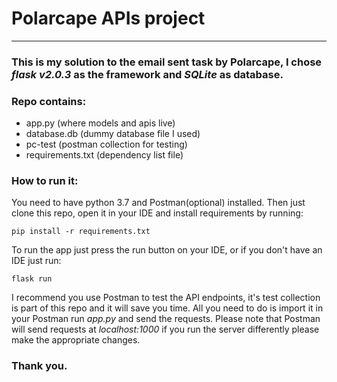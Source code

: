 # Polarcape APIs project
- --
### This is my solution to the email sent task by Polarcape, I chose *flask v2.0.3* as the framework and *SQLite* as database. 

### Repo contains:

- app.py (where models and apis live)
- database.db (dummy database file I used) 
- pc-test (postman collection for testing)
- requirements.txt (dependency list file)

### How to run it:

You need to have python 3.7 and Postman(optional) installed.
Then just clone this repo, open it in your IDE and install requirements by running:

```
pip install -r requirements.txt
```

To run the app just press the run button on your IDE,
or if you don't have an IDE just run:

```
flask run
```


I recommend you use Postman to test the API endpoints, it's test collection is part of this repo and it will save you time.
All you need to do is import it in your Postman run *app.py* and send the requests. Please note that Postman will send requests at *localhost:1000*
if you run the server differently please make the appropriate changes.  

### Thank you.

